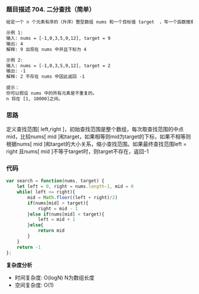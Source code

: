 ### 题目描述 704. 二分查找（简单）
```txt
给定一个 n 个元素有序的（升序）整型数组 nums 和一个目标值 target  ，写一个函数搜索 nums 中的 target，如果目标值存在返回下标，否则返回 -1。

示例 1:
输入: nums = [-1,0,3,5,9,12], target = 9
输出: 4
解释: 9 出现在 nums 中并且下标为 4

示例 2:
输入: nums = [-1,0,3,5,9,12], target = 2
输出: -1
解释: 2 不存在 nums 中因此返回 -1
 
提示：
你可以假设 nums 中的所有元素是不重复的。
n 将在 [1, 10000]之间。
```
### 思路
定义查找范围[ left,right ]，初始查找范围是整个数组，每次取查找范围的中点mid，比较nums[ mid ]和target，如果相等则mid为target的下标，如果不相等则根据nums[ mid ]和target的大小关系，缩小查找范围。如果最终查找范围left = right 且nums[ mid ]不等于target时，则target不存在，返回-1

### 代码
```javascript
var search = function(nums, target) {
    let left = 0, right = nums.length-1, mid = 0
    while( left <= right){
        mid = Math.floor((left + right)/2)
        if(nums[mid] > target){
            right = mid - 1
        }else if(nums[mid] < target){
            left = mid + 1
        }else{
            return mid
        }
    }
    return -1
};
```
**复杂度分析**
+ 时间复杂度: O(logN) N为数组长度
+ 空间复杂度: O(1)